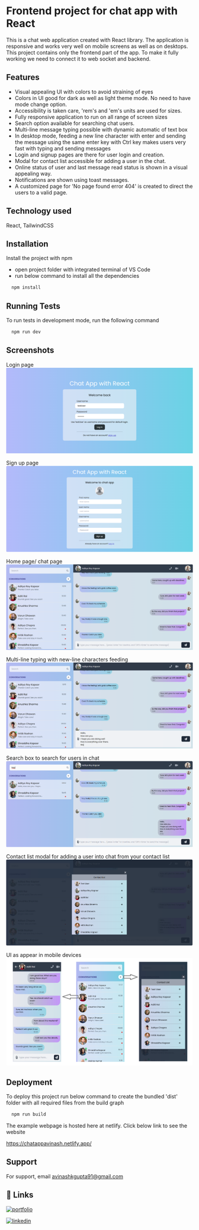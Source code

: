 
# Frontend project for chat app with React

This is a chat web application created with React library. The application is responsive and works very well on mobile screens as well as on desktops. This project contains only the frontend part of the app. To make it fully working we need to connect it to web socket and backend.   

## Features

- Visual appealing UI with colors to avoid straining of eyes
- Colors in UI good for dark as well as light theme mode. No need to have mode change option.
- Accessibility is taken care, 'rem's and 'em's units are used for sizes.
- Fully responsive application to run on all range of screen sizes
- Search option available for searching chat users.
- Multi-line message typing possible with dynamic automatic of text box
- In desktop mode, feeding a new line character with enter and sending the message using the same enter key with Ctrl key makes users very fast with typing and sending messages
- Login and signup pages are there for user login and creation.
- Modal for contact list accessible for adding a user in the chat.
- Online status of user and last message read status is shown in a visual appealing way.
- Notifications are shown using toast messages.
- A customized page for 'No page found error 404' is created to direct the users to a valid page.

## Technology used

React, TailwindCSS


## Installation

Install the project with npm
- open project folder with integrated terminal of VS Code
- run below command to install all the dependencies

```bash
  npm install
```
    
## Running Tests

To run tests in development mode, run the following command

```bash
  npm run dev
```


## Screenshots

Login page
![App Screenshot](src/assets/ss7.png)

Sign up page
![App Screenshot](src/assets/ss6.png)

Home page/ chat page
![App Screenshot](src/assets/ss1.png)

Multi-line typing with new-line characters feeding
![App Screenshot](src/assets/ss2.png)

Search box to search for users in chat
![App Screenshot](src/assets/ss3.png)

Contact list modal for adding a user into chat from your contact list
![App Screenshot](src/assets/ss4.png)

UI as appear in mobile devices
![App Screenshot](src/assets/ss5.png)


## Deployment

To deploy this project run below command to create the bundled 'dist' folder with all required files from the build graph

```bash
  npm run build
```
The example webpage is hosted here at netlify. Click below link to see the website

https://chatappavinash.netlify.app/

## Support

For support, email avinashkgupta91@gmail.com

## 🔗 Links
[![portfolio](https://img.shields.io/badge/my_portfolio-000?style=for-the-badge&logo=ko-fi&logoColor=white)](https://codesimplified.in)

[![linkedin](https://img.shields.io/badge/linkedin-0A66C2?style=for-the-badge&logo=linkedin&logoColor=white)](https://www.linkedin.com/in/avinash-kumar-gupta-b4a265285/)
